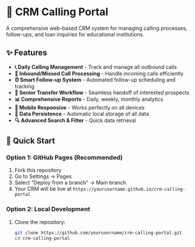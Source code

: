 # 🎯 CRM Calling Portal

A comprehensive web-based CRM system for managing calling processes, follow-ups, and loan inquiries for educational institutions.

## ✨ Features

- **📞 Daily Calling Management** - Track and manage all outbound calls
- **📲 Inbound/Missed Call Processing** - Handle incoming calls efficiently  
- **⏰ Smart Follow-up System** - Automated follow-up scheduling and tracking
- **🚀 Senior Transfer Workflow** - Seamless handoff of interested prospects
- **📊 Comprehensive Reports** - Daily, weekly, monthly analytics
- **📱 Mobile Responsive** - Works perfectly on all devices
- **💾 Data Persistence** - Automatic local storage of all data
- **🔍 Advanced Search & Filter** - Quick data retrieval

## 🚀 Quick Start

### Option 1: GitHub Pages (Recommended)
1. Fork this repository
2. Go to Settings → Pages
3. Select "Deploy from a branch" → Main branch
4. Your CRM will be live at `https://yourusername.github.io/crm-calling-portal`

### Option 2: Local Development
1. Clone the repository:
   ```bash
   git clone https://github.com/yourusername/crm-calling-portal.git
   cd crm-calling-portal
